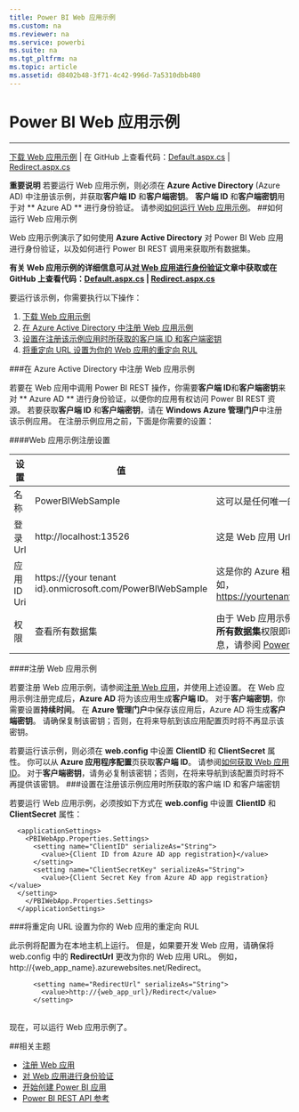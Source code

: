 ```yaml
---
title: Power BI Web 应用示例
ms.custom: na
ms.reviewer: na
ms.service: powerbi
ms.suite: na
ms.tgt_pltfrm: na
ms.topic: article
ms.assetid: d8402b48-3f71-4c42-996d-7a5310dbb480
---
```

# Power BI Web 应用示例
---

[下载 Web 应用示例](http://go.microsoft.com/fwlink/?LinkId=619279) | 在 GitHub 上查看代码：[Default.aspx.cs](http://go.microsoft.com/fwlink/?LinkId=619431) | [Redirect.aspx.cs](http://go.microsoft.com/fwlink/?LinkId=619432)

**重要说明** 若要运行 Web 应用示例，则必须在 **Azure Active Directory** (Azure AD) 中注册该示例，并获取**客户端 ID** 和**客户端密钥**。
**客户端 ID** 和**客户端密钥**用于对 ** Azure AD ** 进行身份验证。
请参阅[如何运行 Web 应用示例](#run)。
<a name="run"/>
##如何运行 Web 应用示例

Web 应用示例演示了如何使用 **Azure Active Directory** 对 Power BI Web 应用进行身份验证，以及如何进行 Power BI REST 调用来获取所有数据集。


**有关 Web 应用示例的详细信息可从[对 Web 应用进行身份验证](Authenticate-a-web-app.md)文章中获取或在 GitHub 上查看代码：[Default.aspx.cs](http://go.microsoft.com/fwlink/?LinkId=619431) | [Redirect.aspx.cs](http://go.microsoft.com/fwlink/?LinkId=619432)**

要运行该示例，你需要执行以下操作：

1. [下载 Web 应用示例](http://go.microsoft.com/fwlink/?LinkId=619279)
2. [在 Azure Active Directory 中注册 Web 应用示例](#register)
3. [设置在注册该示例应用时所获取的客户端 ID 和客户端密钥](#set)
4. [将重定向 URL 设置为你的 Web 应用的重定向 RUL](#redirect)

<a name="register"/>
###在 Azure Active Directory 中注册 Web 应用示例

若要在 Web 应用中调用 Power BI REST 操作，你需要**客户端 ID**和**客户端密钥**来对 ** Azure AD ** 进行身份验证，以便你的应用有权访问 Power BI REST 资源。
若要获取**客户端 ID** 和**客户端密钥**，请在 **Windows Azure 管理门户**中注册该示例应用。
在注册示例应用之前，下面是你需要的设置：

####Web 应用示例注册设置

| 设置| 值| 描述
|-|-|-|
| 名称| PowerBIWebSample| 这可以是任何唯一的名称。|
| 登录 Url| http://localhost:13526| 这是 Web 应用 Url。|
| 应用 ID Uri| https://{your tenant id}.onmicrosoft.com/PowerBIWebSample| 这是你的 Azure 租户 URI，后跟你的应用名称。例如，https://yourtenant.onmicrosoft.com/YourWebApp|
| 权限| 查看所有数据集| 由于 Web 应用示例只获取数据集，你只需拥有**查看所有数据集**权限即可。有关 Power BI 权限的详细信息，请参阅 [Power BI 权限](Power-BI-permissions.md)。|
####注册 Web 应用示例

若要注册 Web 应用示例，请参阅[注册 Web 应用](Register-a-web-app.md)，并使用上述设置。
在 Web 应用示例注册完成后，**Azure AD** 将为该应用生成**客户端 ID**。
对于**客户端密钥**，你需要设置**持续时间**。
在 **Azure 管理门户**中保存该应用后，Azure AD 将生成**客户端密钥**。
请确保复制该密钥；否则，在将来导航到该应用配置页时将不再显示该密钥。

若要运行该示例，则必须在 **web.config** 中设置 **ClientID** 和 **ClientSecret** 属性。
你可以从 **Azure 应用程序配置**页获取**客户端 ID**。
请参阅[如何获取 Web 应用 ID](Register-a-web-app.md#clientID)。
对于**客户端密钥**，请务必复制该密钥；否则，在将来导航到该配置页时将不再提供该密钥。
<a name="set"/>
###设置在注册该示例应用时所获取的客户端 ID 和客户端密钥

若要运行 Web 应用示例，必须按如下方式在 **web.config** 中设置 **ClientID** 和 **ClientSecret** 属性：

      <applicationSettings>
        <PBIWebApp.Properties.Settings>
          <setting name="ClientID" serializeAs="String">
            <value>{Client ID from Azure AD app registration}</value>
          </setting>
          <setting name="ClientSecretKey" serializeAs="String">
            <value>{Client Secret Key from Azure AD app registration}</value>      
      </setting>
        </PBIWebApp.Properties.Settings>
      </applicationSettings>

<a name="redirect"/>
###将重定向 URL 设置为你的 Web 应用的重定向 RUL

此示例将配置为在本地主机上运行。
但是，如果要开发 Web 应用，请确保将 web.config 中的 **RedirectUrl** 更改为你的 Web 应用 URL。
例如，http://{web_app_name}.azurewebsites.net/Redirect。

          <setting name="RedirectUrl" serializeAs="String">
            <value>http://{web_app_url}/Redirect</value>
          </setting>

<br/>
现在，可以运行 Web 应用示例了。

##相关主题

- [注册 Web 应用](Register-a-web-app.md)
- [对 Web 应用进行身份验证](Authenticate-a-web-app.md)
- [开始创建 Power BI 应用](Get-started-creating-a-Power-BI-app.md)
- [Power BI REST API 参考](Power-BI-REST-API-reference.md)




